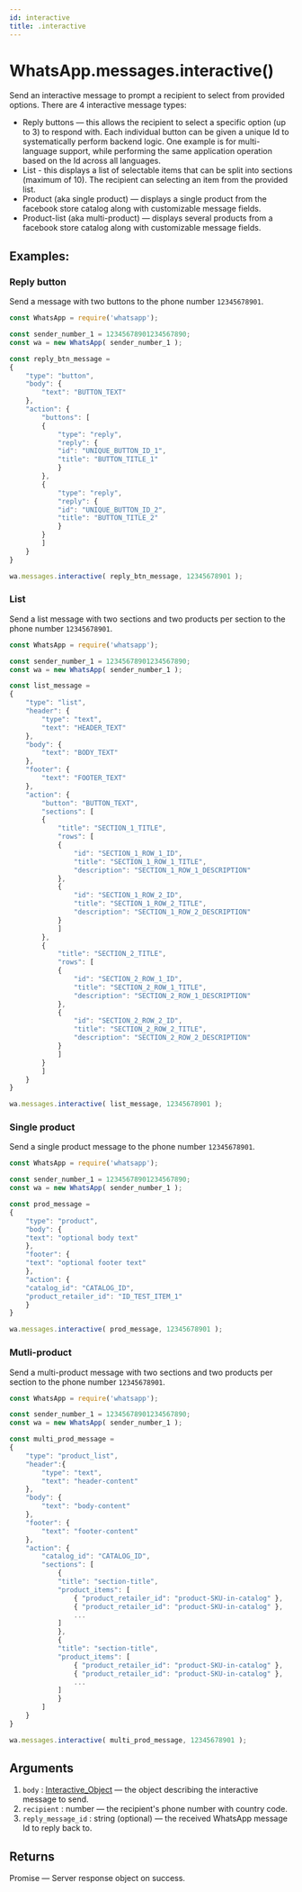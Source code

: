 ```yaml
---
id: interactive
title: .interactive
---
```


# WhatsApp.messages.interactive()
Send an interactive message to prompt a recipient to select from provided options. There are 4 interactive message types:
- Reply buttons — this allows the recipient to select a specific option (up to 3) to respond with. Each individual button can be given a unique Id to systematically perform backend logic. One example is for multi-language support, while performing the same application operation based on the Id across all languages.
- List - this displays a list of selectable items that can be split into sections (maximum of 10). The recipient can selecting an item from the provided list.
- Product (aka single product) — displays a single product from the facebook store catalog along with customizable message fields.
- Product-list (aka multi-product) — displays several products from a facebook store catalog along with customizable message fields.

## Examples:

### Reply button
Send a message with two buttons to the phone number `12345678901`.
```js
const WhatsApp = require('whatsapp');

const sender_number_1 = 12345678901234567890;
const wa = new WhatsApp( sender_number_1 );

const reply_btn_message =
{
    "type": "button",
    "body": {
        "text": "BUTTON_TEXT"
    },
    "action": {
        "buttons": [
        {
            "type": "reply",
            "reply": {
            "id": "UNIQUE_BUTTON_ID_1",
            "title": "BUTTON_TITLE_1"
            }
        },
        {
            "type": "reply",
            "reply": {
            "id": "UNIQUE_BUTTON_ID_2",
            "title": "BUTTON_TITLE_2"
            }
        }
        ]
    }
}

wa.messages.interactive( reply_btn_message, 12345678901 );
```

### List
Send a list message with two sections and two products per section to the phone number `12345678901`.

```js
const WhatsApp = require('whatsapp');

const sender_number_1 = 12345678901234567890;
const wa = new WhatsApp( sender_number_1 );

const list_message =
{
    "type": "list",
    "header": {
        "type": "text",
        "text": "HEADER_TEXT"
    },
    "body": {
        "text": "BODY_TEXT"
    },
    "footer": {
        "text": "FOOTER_TEXT"
    },
    "action": {
        "button": "BUTTON_TEXT",
        "sections": [
        {
            "title": "SECTION_1_TITLE",
            "rows": [
            {
                "id": "SECTION_1_ROW_1_ID",
                "title": "SECTION_1_ROW_1_TITLE",
                "description": "SECTION_1_ROW_1_DESCRIPTION"
            },
            {
                "id": "SECTION_1_ROW_2_ID",
                "title": "SECTION_1_ROW_2_TITLE",
                "description": "SECTION_1_ROW_2_DESCRIPTION"
            }
            ]
        },
        {
            "title": "SECTION_2_TITLE",
            "rows": [
            {
                "id": "SECTION_2_ROW_1_ID",
                "title": "SECTION_2_ROW_1_TITLE",
                "description": "SECTION_2_ROW_1_DESCRIPTION"
            },
            {
                "id": "SECTION_2_ROW_2_ID",
                "title": "SECTION_2_ROW_2_TITLE",
                "description": "SECTION_2_ROW_2_DESCRIPTION"
            }
            ]
        }
        ]
    }
}

wa.messages.interactive( list_message, 12345678901 );
```

### Single product
Send a single product message to the phone number `12345678901`.

```js
const WhatsApp = require('whatsapp');

const sender_number_1 = 12345678901234567890;
const wa = new WhatsApp( sender_number_1 );

const prod_message =
{
    "type": "product",
    "body": {
    "text": "optional body text"
    },
    "footer": {
    "text": "optional footer text"
    },
    "action": {
    "catalog_id": "CATALOG_ID",
    "product_retailer_id": "ID_TEST_ITEM_1"
    }
}

wa.messages.interactive( prod_message, 12345678901 );
```


### Mutli-product
Send a multi-product message with two sections and two products per section to the phone number `12345678901`.

```js
const WhatsApp = require('whatsapp');

const sender_number_1 = 12345678901234567890;
const wa = new WhatsApp( sender_number_1 );

const multi_prod_message =
{
    "type": "product_list",
    "header":{
        "type": "text",
        "text": "header-content"
    },
    "body": {
        "text": "body-content"
    },
    "footer": {
        "text": "footer-content"
    },
    "action": {
        "catalog_id": "CATALOG_ID",
        "sections": [
            {
            "title": "section-title",
            "product_items": [
                { "product_retailer_id": "product-SKU-in-catalog" },
                { "product_retailer_id": "product-SKU-in-catalog" },
                ...
            ]
            },
            {
            "title": "section-title",
            "product_items": [
                { "product_retailer_id": "product-SKU-in-catalog" },
                { "product_retailer_id": "product-SKU-in-catalog" },
                ...
            ]
            }
        ]
    }
}

wa.messages.interactive( multi_prod_message, 12345678901 );
```

## Arguments
1. `body` : [Interactive_Object](../types/interactive_object) — the object describing the interactive message to send.
2. `recipient` : number — the recipient's phone number with country code.
3. `reply_message_id` : string (optional) — the received WhatsApp message Id to reply back to.

## Returns
Promise — Server response object on success.
